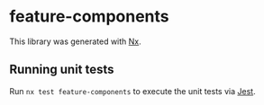 # feature-components

This library was generated with [Nx](https://nx.dev).

## Running unit tests

Run `nx test feature-components` to execute the unit tests via [Jest](https://jestjs.io).
